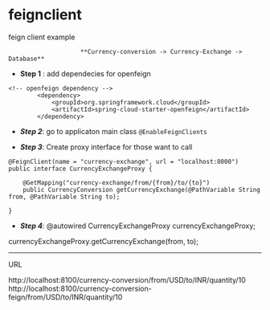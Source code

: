 # feignclient
feign client example
  
  
                        **Currency-conversion -> Currency-Exchange -> Database**
                        
-  **Step 1**  : add dependecies for openfeign
```
<!-- openfeign dependency -->
		<dependency>
			<groupId>org.springframework.cloud</groupId>
			<artifactId>spring-cloud-starter-openfeign</artifactId>
		</dependency>
```		
  
-  ***Step 2***: go to applicaton main class ```@EnableFeignClients```
  
-  ***Step 3***: Create proxy interface for those want to call
```
@FeignClient(name = "currency-exchange", url = "localhost:8000")
public interface CurrencyExchangeProxy {

    @GetMapping("currency-exchange/from/{from}/to/{to}")
    public CurrencyConversion getCurrencyExchange(@PathVariable String from, @PathVariable String to);

}
```
  
-  ***Step 4***: 
@autowired 
CurrencyExchangeProxy currencyExchangeProxy;


currencyExchangeProxy.getCurrencyExchange(from, to);

--------------------------------------------------------------------------------------
URL

http://localhost:8100/currency-conversion/from/USD/to/INR/quantity/10
http://localhost:8100/currency-conversion-feign/from/USD/to/INR/quantity/10
		                        

